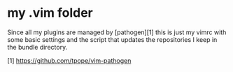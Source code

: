 my .vim folder
==============

Since all my plugins are managed by [pathogen][1] this is just my vimrc with some basic settings and the script that updates the repositories I keep in the bundle directory.

[1] https://github.com/tpope/vim-pathogen 

